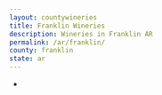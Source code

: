 ```yaml
---
layout: countywineries
title: Franklin Wineries
description: Wineries in Franklin AR
permalink: /ar/franklin/
county: franklin
state: ar
---
```

-
